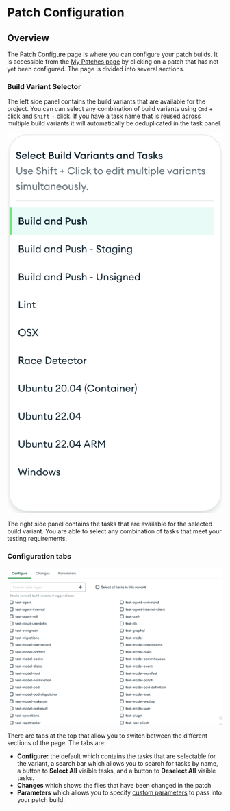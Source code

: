 # Patch Configuration

## Overview
The Patch Configure page is where you can configure your patch builds. It is accessible from the [My Patches page](My-Patches) by clicking on a patch that has not yet been configured. The page is divided into several sections.

### Build Variant Selector
The left side panel contains the build variants that are available for the project. You can can select any combination of build variants using `Cmd` + click and `Shift` + click. If you have a task name that is reused across multiple build variants it will automatically be deduplicated in the task panel.

![Build Variant Selector](../images/build_variant_selector.png)

 The right side panel contains the tasks that are available for the selected build variant. You are able to select any combination of tasks that meet your testing requirements.

### Configuration tabs
![Task Selector](../images/task_selector.png)

 There are tabs at the top that allow you to switch between the different sections of the page. The tabs are: 
 
- **Configure:** the default which contains the tasks that are selectable for the variant, a search bar which allows you to search for tasks by name, a button to **Select All** visible tasks, and a button to **Deselect All** visible tasks.
- **Changes** which shows the files that have been changed in the patch
- **Parameters** which allows you to specify [custom parameters](../Project-Configuration/Parameterized-Builds) to pass into your patch build.

